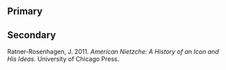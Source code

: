 ## Primary

## Secondary

Ratner-Rosenhagen, J. 2011. *American Nietzche: A History of an Icon and His Ideas*. University of Chicago Press.
